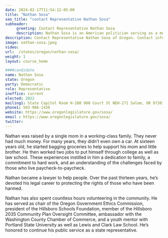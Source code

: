 ```yaml
---
date: 2024-02-17T11:54:12-05:00
title: "Nathan Sosa"
seo_title: "contact Representative Nathan Sosa"
subheader:
     greeting: Contact Representative Nathan Sosa
     description: Nathan Sosa is an American politician serving as a member of the Oregon House of Representatives, representing District 30. He assumed office on February 1, 2022.
description: Contact Representative Nathan Sosa of Oregon. Contact information for Nathan Sosa includes email address, phone number, and mailing address.
image: nathan-sosa.jpeg
video:
url:  /states/oregon/nathan-sosa/
weight: 1
layout: course_home

####candidate
name: Nathan Sosa
state: Oregon
party: Democratic
role: Representative
inoffice: current
elected: 2022
mailing1: State Capitol Room H-280 900 Court St NEH-271 Salem, OR 97301
phone1: 503-986-1430
website: https://www.oregonlegislature.gov/sosa/
email : https://www.oregonlegislature.gov/sosa/
twitter:
---
```


Nathan was raised by a single mom in a working-class family. They never had much money. For many years, they didn’t even own a car. At sixteen years old, he started bagging groceries to help support his mom and little brother. He then worked two jobs to put himself through college as well as law school. These experiences instilled in him a dedication to family, a commitment to hard work, and an understanding of the challenges faced by those who live paycheck-to-paycheck.  

Nathan became a lawyer to help people. Over the past thirteen years, he’s devoted his legal career to protecting the rights of those who have been harmed.  

Nathan has also spent countless hours volunteering in the community. He has served as chair of the Oregon Government Ethics Commission, president of the Hillsboro Schools Foundation, member of the Hillsboro 2035 Community Plan Oversight Committee, ambassador with the Washington County Chamber of Commerce, and a youth mentor with Portland State University as well as Lewis and Clark Law School. He’s honored to continue his public service as a state representative.
